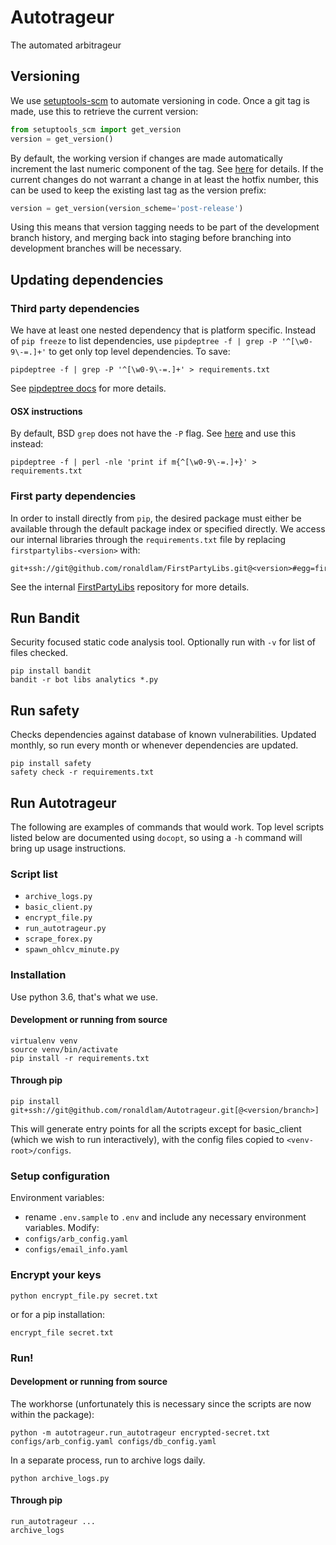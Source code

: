 # Autotrageur
The automated arbitrageur
## Versioning
We use [setuptools-scm](https://github.com/pypa/setuptools_scm) to automate versioning in code. Once a git tag is made, use this to retrieve the current version:
```python
from setuptools_scm import get_version
version = get_version()
```
By default, the working version if changes are made automatically increment the last numeric component of the tag. See [here](https://github.com/pypa/setuptools_scm#default-versioning-scheme) for details. If the current changes do not warrant a change in at least the hotfix number, this can be used to keep the existing last tag as the version prefix:
```python
version = get_version(version_scheme='post-release')
```
Using this means that version tagging needs to be part of the development branch history, and merging back into staging before branching into development branches will be necessary.

## Updating dependencies
### Third party dependencies
We have at least one nested dependency that is platform specific. Instead of `pip freeze` to list dependencies, use `pipdeptree -f | grep -P '^[\w0-9\-=.]+'` to get only top level dependencies. To save:
```
pipdeptree -f | grep -P '^[\w0-9\-=.]+' > requirements.txt
```
See [pipdeptree docs](https://github.com/naiquevin/pipdeptree#using-pipdeptree-to-write-requirementstxt-file) for more details.
#### OSX instructions
By default, BSD `grep` does not have the `-P` flag. See [here](https://stackoverflow.com/questions/16658333/grep-p-no-longer-works-how-can-i-rewrite-my-searches) and use this instead:
```
pipdeptree -f | perl -nle 'print if m{^[\w0-9\-=.]+}' > requirements.txt
```
### First party dependencies
In order to install directly from `pip`, the desired package must either be available through the default package index or specified directly. We access our internal libraries through the `requirements.txt` file by replacing `firstpartylibs-<version>` with:
```
git+ssh://git@github.com/ronaldlam/FirstPartyLibs.git@<version>#egg=firstpartylibs
```
See the internal [FirstPartyLibs](https://github.com/ronaldlam/FirstPartyLibs) repository for more details.

## Run Bandit
Security focused static code analysis tool. Optionally run with `-v` for list of files checked.
```
pip install bandit
bandit -r bot libs analytics *.py
```

## Run safety
Checks dependencies against database of known vulnerabilities. Updated monthly, so run every month or whenever dependencies are updated.
```
pip install safety
safety check -r requirements.txt
```

## Run Autotrageur
The following are examples of commands that would work. Top level scripts listed below are documented using `docopt`, so using a `-h` command will bring up usage instructions.
### Script list
- `archive_logs.py`
- `basic_client.py`
- `encrypt_file.py`
- `run_autotrageur.py`
- `scrape_forex.py`
- `spawn_ohlcv_minute.py`
### Installation
Use python 3.6, that's what we use.
#### Development or running from source
```
virtualenv venv
source venv/bin/activate
pip install -r requirements.txt
```
#### Through pip
```
pip install git+ssh://git@github.com/ronaldlam/Autotrageur.git[@<version/branch>]
```
This will generate entry points for all the scripts except for basic_client (which we wish to run interactively), with the config files copied to `<venv-root>/configs`.
### Setup configuration
Environment variables:
- rename `.env.sample` to `.env` and include any necessary environment variables.
Modify:
- `configs/arb_config.yaml`
- `configs/email_info.yaml`
### Encrypt your keys
```
python encrypt_file.py secret.txt
```
or for a pip installation:
```
encrypt_file secret.txt
```
### Run!
#### Development or running from source
The workhorse (unfortunately this is necessary since the scripts are now within the package):
```
python -m autotrageur.run_autotrageur encrypted-secret.txt configs/arb_config.yaml configs/db_config.yaml
```
In a separate process, run to archive logs daily.
```
python archive_logs.py
```
#### Through pip
```
run_autotrageur ...
archive_logs
```
